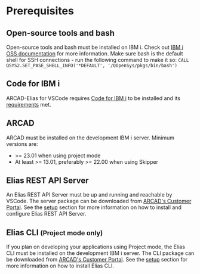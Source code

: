 # Prerequisites
## Open-source tools and bash
Open-source tools and bash must be installed on IBM i. Check out [IBM i OSS documentation](https://ibmi-oss-docs.readthedocs.io/en/latest/yum/README.html#general-information) for more information.
Make sure bash is the default shell for SSH connections - run the following command to make it so: `CALL QSYS2.SET_PASE_SHELL_INFO('*DEFAULT', '/QOpenSys/pkgs/bin/bash')`

## Code for IBM i
ARCAD-Elias for VSCode requires [Code for IBM i](https://marketplace.visualstudio.com/items?itemName=HalcyonTechLtd.code-for-ibmi) to be installed and its [requirements](https://halcyon-tech.github.io/docs/#/./README?id=requirements) met.

## ARCAD
ARCAD must be installed on the development IBM i server.
Minimum versions are:
- &gt;= 23.01 when using project mode
- At least &gt;= 13.01, preferably &gt;= 22.00 when using Skipper

## Elias REST API Server
An Elias REST API Server must be up and running and reachable by VSCode. The server package can be downloaded from [ARCAD's Customer Portal](https://portal.arcadsoftware.com/). See the [setup](/pages/setup) section for more information on how to install and configure Elias REST API Server.

## Elias CLI <small>(Project mode only)</small>
If you plan on developing your applications using Project mode, the Elias CLI must be installed on the development IBM i server. The CLI package can be downloaded from [ARCAD's Customer Portal](https://portal.arcadsoftware.com/). See the [setup](/pages/setup) section for more information on how to install Elias CLI.